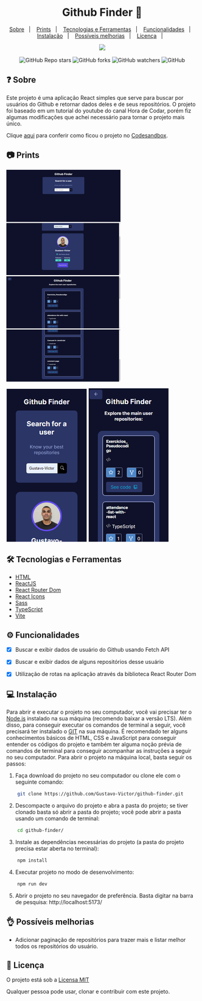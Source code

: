 
<h1 align='center'>Github Finder 🔎</h1>

<p align="center">
  <a href="#-sobre">Sobre</a>&nbsp;&nbsp;&nbsp;|&nbsp;&nbsp;&nbsp;
  <a href="#-prints">Prints</a>&nbsp;&nbsp;&nbsp;|&nbsp;&nbsp;&nbsp;
  <a href="#-tecnologias-e-ferramentas">Tecnologias e Ferramentas</a>&nbsp;&nbsp;&nbsp;|&nbsp;&nbsp;&nbsp;
  <a href="#-funcionalidades">Funcionalidades</a>&nbsp;&nbsp;&nbsp;|&nbsp;&nbsp;&nbsp;
  <a href="#-instalação">Instalação</a>&nbsp;&nbsp;&nbsp;|&nbsp;&nbsp;&nbsp;
    <a href="#-possíveis-melhorias">Possíveis melhorias</a>&nbsp;&nbsp;&nbsp;|&nbsp;&nbsp;&nbsp;
  <a href="#-licença">Licença</a>&nbsp;&nbsp;&nbsp;|&nbsp;&nbsp;&nbsp;
</p>

<p align="center">
    <img src="http://img.shields.io/static/v1?label=STATUS&message=CONCLUÍDO&color=GREEN&style=for-the-badge"/>
</p>

<p align="center">
    <img alt="GitHub Repo stars" src="https://img.shields.io/github/stars/Gustavo-Victor/github-finder?style=flat-square">
    <img alt="GitHub forks" src="https://img.shields.io/github/forks/Gustavo-Victor/github-finder?style=flat-square">
    <img alt="GitHub watchers" src="https://img.shields.io/github/watchers/Gustavo-Victor/github-finder?style=flat-square">
    <img alt="GitHub" src="https://img.shields.io/github/license/Gustavo-Victor/github-finder?style=flat-square">
</p>


## ❓ Sobre

Este projeto é uma aplicação React simples que serve para buscar por usuários do Github e retornar dados deles e de seus repositórios. O projeto foi baseado em um tutorial do youtube do canal Hora de Codar, porém fiz algumas modificações que achei necessário para tornar o projeto mais único.  

Clique [aqui]() para conferir como ficou o projeto no [Codesandbox](https://codesandbox.io).


## 📷 Prints

![img](./src/images/screenshots/desktop.png) ![img](./src/images/screenshots/desktop2.png) 
![img](./src/images/screenshots/desktop3.png) ![img](./src/images/screenshots/desktop4.png)

![img](./src/images/screenshots/mobile.png) ![img](./src/images/screenshots/mobile2.png)


## 🛠 Tecnologias e Ferramentas

- [HTML](https://developer.mozilla.org/pt-BR/docs/Web/HTML)
- [ReactJS](https://pt-br.reactjs.org/)
- [React Router Dom](https://reactrouter.com/en/main)
- [React Icons](https://react-icons.github.io/react-icons/)
- [Sass](https://sass-lang.com/)
- [TypeScript](https://www.typescriptlang.org/)
- [Vite](https://vitejs.dev/)


## ⚙ Funcionalidades 

- [x] Buscar e exibir dados de usuário do Github usando Fetch API 
- [x] Buscar e exibir dados de alguns repositórios desse usuário 
- [x] Utilização de rotas na aplicação através da biblioteca React Router Dom 


## 💻 Instalação 

Para abrir e executar o projeto no seu computador, você vai precisar ter o [Node.js](https://nodejs.org/en) instalado na sua máquina (recomendo baixar a versão LTS). Além disso, para conseguir executar os comandos de terminal a seguir, você precisará ter instalado o [GIT](https://git-scm.com/) na sua máquina. 
É recomendado ter alguns conhecimentos básicos de HTML, CSS e JavaScript para conseguir entender os códigos do projeto e também ter alguma noção prévia de comandos de terminal para conseguir acompanhar as instruções a seguir no seu computador.
Para abrir o projeto na máquina local, basta seguir os passos: 


1. Faça download do projeto no seu computador ou clone ele com o seguinte comando: 

```bash 
    git clone https://github.com/Gustavo-Victor/github-finder.git
```
 
2. Descompacte o arquivo do projeto e abra a pasta do projeto; se tiver clonado basta só abrir a pasta do projeto; você pode abrir a pasta usando um comando de terminal: 

```bash 
    cd github-finder/ 
```

3. Instale as dependências necessárias do projeto (a pasta do projeto precisa estar aberta no terminal): 

```bash 
    npm install 
```

4. Executar projeto no modo de desenvolvimento: 

```bash 
    npm run dev 
```

5. Abrir o projeto no seu navegador de preferência. Basta digitar na barra de pesquisa: http://localhost:5173/



## 👌 Possíveis melhorias

- Adicionar paginação de repositórios para trazer mais e listar melhor todos os repositórios do usuário. 


## 📝 Licença 

O projeto está sob a [Licensa MIT](./LICENSE) 

Qualquer pessoa pode usar, clonar e contribuir com este projeto. 

